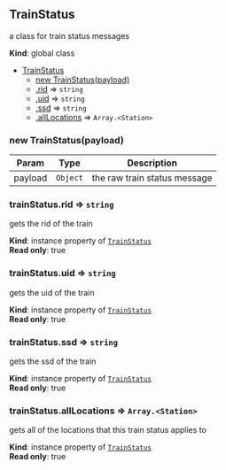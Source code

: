<a name="TrainStatus"></a>

## TrainStatus
a class for train status messages

**Kind**: global class  

* [TrainStatus](#TrainStatus)
    * [new TrainStatus(payload)](#new_TrainStatus_new)
    * [.rid](#TrainStatus+rid) ⇒ <code>string</code>
    * [.uid](#TrainStatus+uid) ⇒ <code>string</code>
    * [.ssd](#TrainStatus+ssd) ⇒ <code>string</code>
    * [.allLocations](#TrainStatus+allLocations) ⇒ <code>Array.&lt;Station&gt;</code>

<a name="new_TrainStatus_new"></a>

### new TrainStatus(payload)

| Param | Type | Description |
| --- | --- | --- |
| payload | <code>Object</code> | the raw train status message |

<a name="TrainStatus+rid"></a>

### trainStatus.rid ⇒ <code>string</code>
gets the rid of the train

**Kind**: instance property of <code>[TrainStatus](#TrainStatus)</code>  
**Read only**: true  
<a name="TrainStatus+uid"></a>

### trainStatus.uid ⇒ <code>string</code>
gets the uid of the train

**Kind**: instance property of <code>[TrainStatus](#TrainStatus)</code>  
**Read only**: true  
<a name="TrainStatus+ssd"></a>

### trainStatus.ssd ⇒ <code>string</code>
gets the ssd of the train

**Kind**: instance property of <code>[TrainStatus](#TrainStatus)</code>  
**Read only**: true  
<a name="TrainStatus+allLocations"></a>

### trainStatus.allLocations ⇒ <code>Array.&lt;Station&gt;</code>
gets all of the locations that this train status applies to

**Kind**: instance property of <code>[TrainStatus](#TrainStatus)</code>  
**Read only**: true  
